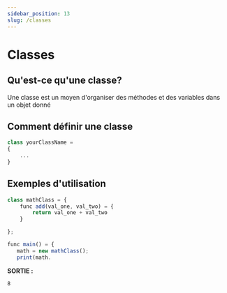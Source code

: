 ```yaml
---
sidebar_position: 13
slug: /classes
---
```


# Classes

## Qu'est-ce qu'une classe?

Une classe est un moyen d'organiser des méthodes et des variables dans un objet donné

## Comment définir une classe

```jsx
class yourClassName =
{
    ...
}
```

## Exemples d'utilisation

```jsx
class mathClass = {
    func add(val_one, val_two) = {
        return val_one + val_two
    }

};

func main() = {
   math = new mathClass();
   print(math.
```

**SORTIE :**

```
8
```
